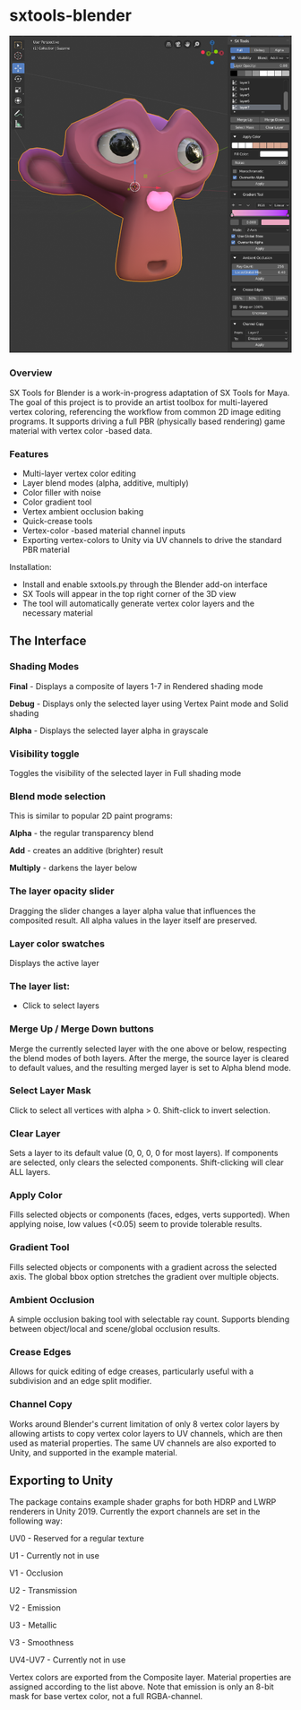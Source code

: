 # sxtools-blender

![Early Example](/sxtools-blender.png)

### Overview
SX Tools for Blender is a work-in-progress adaptation of SX Tools for Maya. The goal of this project is to provide an artist toolbox for multi-layered vertex coloring, referencing the workflow from common 2D image editing programs. It supports driving a full PBR (physically based rendering) game material with vertex color -based data.

### Features
- Multi-layer vertex color editing
- Layer blend modes (alpha, additive, multiply)
- Color filler with noise
- Color gradient tool
- Vertex ambient occlusion baking
- Quick-crease tools
- Vertex-color -based material channel inputs
- Exporting vertex-colors to Unity via UV channels to drive the standard PBR material

Installation:
- Install and enable sxtools.py through the Blender add-on interface
- SX Tools will appear in the top right corner of the 3D view
- The tool will automatically generate vertex color layers and the necessary material

## The Interface
### Shading Modes
**Final** - Displays a composite of layers 1-7 in Rendered shading mode

**Debug** - Displays only the selected layer using Vertex Paint mode and Solid shading

**Alpha** - Displays the selected layer alpha in grayscale


### Visibility toggle
Toggles the visibility of the selected layer in Full shading mode

### Blend mode selection
This is similar to popular 2D paint programs:

**Alpha** - the regular transparency blend

**Add**  - creates an additive (brighter) result

**Multiply** - darkens the layer below

### The layer opacity slider
Dragging the slider changes a layer alpha value that influences the composited result. All alpha values in the layer itself are preserved.

### Layer color swatches
Displays the active layer 

### The layer list:
* Click to select layers

### Merge Up / Merge Down buttons
Merge the currently selected layer with the one above or below, respecting the blend modes of both layers. After the merge, the source layer is cleared to default values, and the resulting merged layer is set to Alpha blend mode.

### Select Layer Mask
Click to select all vertices with alpha > 0. Shift-click to invert selection.

### Clear Layer
Sets a layer to its default value (0, 0, 0, 0 for most layers). If components are selected, only clears the selected components.
Shift-clicking will clear ALL layers.

### Apply Color
Fills selected objects or components (faces, edges, verts supported). When applying noise, low values (<0.05) seem to provide tolerable results.

### Gradient Tool
Fills selected objects or components with a gradient across the selected axis. The global bbox option stretches the gradient over multiple objects.

### Ambient Occlusion
A simple occlusion baking tool with selectable ray count. Supports blending between object/local and scene/global occlusion results.

### Crease Edges
Allows for quick editing of edge creases, particularly useful with a subdivision and an edge split modifier.

### Channel Copy
Works around Blender's current limitation of only 8 vertex color layers by allowing artists to copy vertex color layers to UV channels, which are then used as material properties. The same UV channels are also exported to Unity, and supported in the example material.


## Exporting to Unity

The package contains example shader graphs for both HDRP and LWRP renderers in Unity 2019.
Currently the export channels are set in the following way:

UV0 - Reserved for a regular texture

U1 - Currently not in use

V1 - Occlusion

U2 - Transmission

V2 - Emission

U3 - Metallic

V3 - Smoothness

UV4-UV7 - Currently not in use

Vertex colors are exported from the Composite layer. Material properties are assigned according to the list above.
Note that emission is only an 8-bit mask for base vertex color, not a full RGBA-channel.

